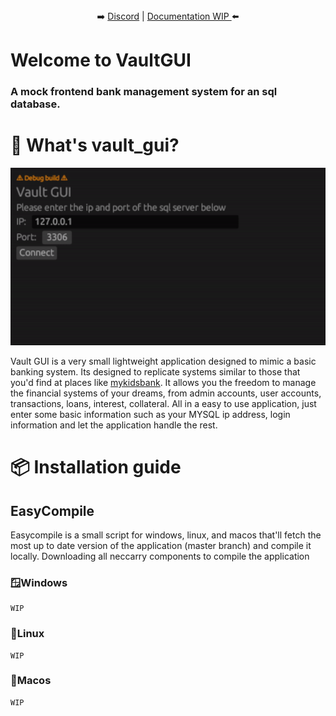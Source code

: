  <p align="center">
 <br><br>
➡️
<a href="https://discord.gg/Kd7udvugQN">Discord</a> | 
<a href="https://github.com/Xanthus58/vault_gui/wiki">Documentation WIP </a>
 ⬅️
</p>

# Welcome to VaultGUI
### A mock frontend bank management system for an sql database.

# 🤔 What's vault_gui?
![Alt text](/assets/demo.gif)

Vault GUI is a very small lightweight application designed to mimic a basic banking system. Its designed to replicate systems similar to those that you'd find at places like [mykidsbank](https://mykidsbank.org/). It allows you the freedom to manage the financial systems of your dreams, from admin accounts, user accounts, transactions, loans, interest, collateral. All in a easy to use application, just enter some basic information such as your MYSQL ip address, login information and let the application handle the rest. 

# 📦 Installation guide

## EasyCompile 
Easycompile is a small script for windows, linux, and macos that'll fetch the most up to date version of the application (master branch) and compile it locally. Downloading all neccarry components to compile the application
### 🪟Windows
```
WIP
```

### 🐧Linux
```
WIP
```

### 🍎Macos
```
WIP
```
